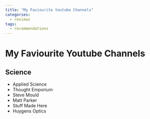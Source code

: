 ```yaml
---
title: "My Faviourite Youtube Channels"
categories:
  - reviews
tags:
  - recommendations
---
```


# My Faviourite Youtube Channels

## Science

- Applied Science
- Thought Emporium
- Steve Mould
- Matt Parker
- Stuff Made Here
- Huygens Optics


